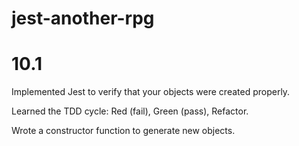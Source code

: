 # jest-another-rpg

# 10.1

Implemented Jest to verify that your objects were created properly.

Learned the TDD cycle: Red (fail), Green (pass), Refactor.

Wrote a constructor function to generate new objects.
